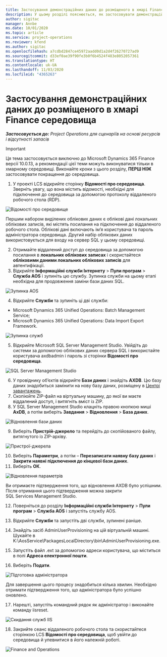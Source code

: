 ```yaml
---
title: Застосування демонстраційних даних до розміщеного в хмарі Finance середовища
description: У цьому розділі пояснюється, як застосовувати демонстраційні дані з Project Operations до хмарного середовища Dynamics 365 Finance.
author: sigitac
manager: Annbe
ms.date: 10/01/2020
ms.topic: article
ms.service: project-operations
ms.reviewer: kfend
ms.author: sigitac
ms.openlocfilehash: a7cdbd2847ce45972aadd0d1a2d4f26270727ad9
ms.sourcegitcommit: d33ef0ae39f90fe3b0f6b4524f483e8052057361
ms.translationtype: HT
ms.contentlocale: uk-UA
ms.lasthandoff: 11/03/2020
ms.locfileid: "4365263"
---
```

# <a name="apply-demo-data-to-a-finance-cloud-hosted-environment"></a>Застосування демонстраційних даних до розміщеного в хмарі Finance середовища

_**Застосовується до:** Project Operations для сценаріїв на основі ресурсів і відсутності запасів_

> [!IMPORTANT]
> Ця тема застосовується виключно до Microsoft Dynamics 365 Finance версії 10.0.13, а рекомендації цієї теми можуть виконуватися тільки в хмарному середовищі. Виконайте кроки з цього розділу, **ПЕРШ НІЖ** застосовувати покращення до середовища.

1. У проекті LCS відкрийте сторінку **Відомості про середовища**. Зверніть увагу, що вона містить відомості, необхідні для підключення до середовища за допомогою протоколу віддаленого робочого стола (RDP).

![Відомості про середовище ](./media/1EnvironmentDetails.png)

Першим набором виділених облікових даних є облікові дані локальних облікових записів, які містять посилання на підключення до віддаленого робочого стола. Облікові дані включають ім’я користувача та пароль адміністратора середовища. Другий набір облікових даних використовується для входу на сервер SQL у цьому середовищі.

2. Отримайте віддалений доступ до середовища за допомогою посилання в **локальних облікових записах** і скористайтеся **обліковими даними локальних облікових записів** для автентифікації.
3. Відкрийте **Інформаційні служби Інтернету** > **Пули програм** > **Служба AOS** і зупиніть цю службу. Зупинка служби на цьому етапі необхідна для продовження заміни бази даних SQL.

![Зупинка AOS](./media/2StopAOS.png)

4. Відкрийте **Служби** та зупиніть ці дві служби:

- Microsoft Dynamics 365 Unified Operations: Batch Management Service;
- Microsoft Dynamics 365 Unified Operations: Data Import Export Framework.

![Зупинка служб](./media/3StopServices.png)

5. Відкрийте Microsoft SQL Server Management Studio. Увійдіть до системи за допомогою облікових даних сервера SQL і використайте користувача axdbadmin і пароль зі сторінки **Відомості про середовища**.

![SQL Server Management Studio](./media/4SSMS.png)

6. У провіднику об’єктів відкрийте **Бази даних** і знайдіть **AXDB**. Цю базу даних знадобиться замінити на нову базу даних, розміщену в [Центрі завантажень](https://download.microsoft.com/download/1/a/3/1a314bd2-b082-4a87-abdc-1ba26c92b63d/ProjOpsDemoDataFOGARelease.zip). 
7. Скопіюйте ZIP-файл на віртуальну машину, до якої ви маєте віддалений доступ, і витягніть вміст із ZIP.
8. У SQL Server Management Studio клацніть правою кнопкою миші **AxDB**, а потім виберіть **Завдання** > **Відновлення** > **База даних**.

![Відновлення бази даних](./media/5RestoreDatabase.png)

9. Виберіть **Пристрій-джерело** та перейдіть до скопійованого файлу, витягнутого із ZIP-архіву.

![Пристрої-джерела](./media/6SourceDevice.png)

10. Виберіть **Параметри**, а потім – **Перезаписати наявну базу даних** і **Закрити наявні підключення до кінцевої бази даних**. 
11. Виберіть **ОК**.

![Відновлення параметрів](./media/7RestoreSetting.png)

Ви отримаєте підтвердження того, що відновлення AXDB було успішним. Після отримання цього підтвердження можна закрити SQL Services Management Studio.

12. Поверніться до розділу **Інформаційні служби Інтернету** > **Пули програм** > **Служба AOS** і запустіть службу AOS.
13. Відкрийте **Служби** та запустіть дві служби, зупинені раніше.

14. Знайдіть засіб AdminUserProvisioning на цій віртуальній машині. Шукайте в K:\AosService\PackagesLocalDirectory\bin\AdminUserProvisioning.exe.
15. Запустіть файл .ext за допомогою адреси користувача, що міститься в полі **Адреса електронної пошти**. 
16. Виберіть **Подати**.

![Підготовка адміністратора](./media/8AdminUserProvisioning.png)

Для завершення цього процесу знадобиться кілька хвилин. Необхідно отримати підтвердження того, що адміністратора було успішно оновлено.

17. Нарешті, запустіть командний рядок як адміністратор і виконайте команду iisreset.

![Скидання служб IIS](./media/9IISReset.png)

18. Закрийте сеанс віддаленого робочого стола та скористайтеся сторінкою LCS **Відомості про середовища**, щоб увійти до середовища й упевнитися в його належній роботі.

![Finance and Operations](./media/10FinanceAndOperations.png)
